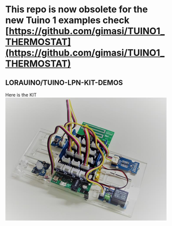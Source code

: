 # This repo is now obsolete for the new Tuino 1 examples check [https://github.com/gimasi/TUINO1_THERMOSTAT](https://github.com/gimasi/TUINO1_THERMOSTAT)

## LORAUINO/TUINO-LPN-KIT-DEMOS

Here is the KIT
![LPN_KIT](/docs/img/tuino_lpn_kit.png?raw=true)